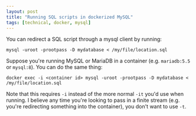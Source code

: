 ```yaml
---
layout: post
title: "Running SQL scripts in dockerized MySQL"
tags: [technical, docker, mysql]
---
```


You can redirect a SQL script through a mysql client by running:

```
mysql -uroot -prootpass -D mydatabase < /my/file/location.sql
```

Suppose you're running MySQL or MariaDB in a container (e.g. `mariadb:5.5` or `mysql:8`). You can do the same thing:

```
docker exec -i <container id> mysql -uroot -prootpass -D mydatabase < /my/file/location.sql
```

Note that this requires `-i` instead of the more normal `-it` you'd use when running. I believe any time you're looking to pass in a finite stream (e.g. you're redirecting something into the container), you don't want to use `-t`.
